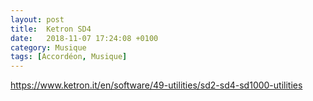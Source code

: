 ```yaml
---
layout: post
title:  Ketron SD4
date:   2018-11-07 17:24:08 +0100
category: Musique
tags: [Accordéon, Musique]
---
```


<https://www.ketron.it/en/software/49-utilities/sd2-sd4-sd1000-utilities>
